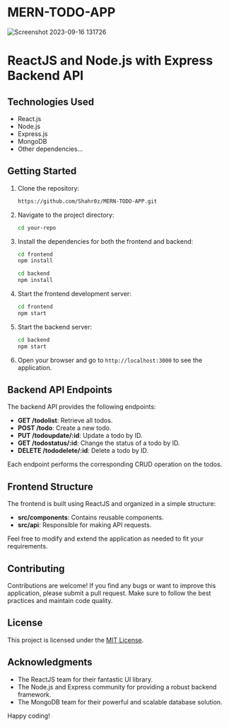 # MERN-TODO-APP
![Screenshot 2023-09-16 131726](https://github.com/Shahr0z/MERN-TODO-APP/assets/99717541/7ce54ff8-4d83-4552-aca8-d68d5db580a7)


# ReactJS and Node.js with Express Backend API

## Technologies Used

- React.js
- Node.js
- Express.js
- MongoDB
- Other dependencies...

## Getting Started

1. Clone the repository:

   ````bash
   https://github.com/Shahr0z/MERN-TODO-APP.git

2. Navigate to the project directory:

   ````bash
   cd your-repo

3. Install the dependencies for both the frontend and backend:

   ````bash
   cd frontend
   npm install

   cd backend
   npm install

4. Start the frontend development server:

   ````bash
   cd frontend
   npm start

5. Start the backend server:

   ````bash
   cd backend
   npm start

6. Open your browser and go to `http://localhost:3000` to see the application.

## Backend API Endpoints

The backend API provides the following endpoints:

- **GET /todolist**: Retrieve all todos.
- **POST /todo**: Create a new todo.
- **PUT /todoupdate/:id**: Update a todo by ID.
- **GET /todostatus/:id**: Change the status of a todo by ID.
- **DELETE /tododelete/:id**: Delete a todo by ID.

Each endpoint performs the corresponding CRUD operation on the todos.

## Frontend Structure

The frontend is built using ReactJS and organized in a simple structure:

- **src/components**: Contains reusable components.
- **src/api**: Responsible for making API requests.

Feel free to modify and extend the application as needed to fit your requirements.

## Contributing

Contributions are welcome! If you find any bugs or want to improve this application, please submit a pull request. Make sure to follow the best practices and maintain code quality.

## License

This project is licensed under the [MIT License](LICENSE).

## Acknowledgments

- The ReactJS team for their fantastic UI library.
- The Node.js and Express community for providing a robust backend framework.
- The MongoDB team for their powerful and scalable database solution.


Happy coding!

